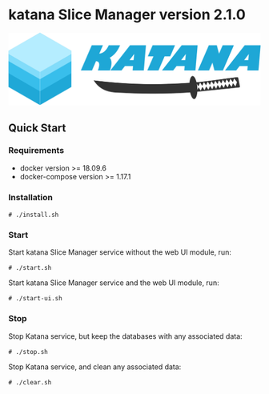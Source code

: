 # katana Slice Manager version 2.1.0

![](./katana-ui/ui/static/images/katana-logo.svg)

## Quick Start

### Requirements
- docker version >= 18.09.6
- docker-compose version >= 1.17.1

### Installation
````
# ./install.sh
````

### Start
Start katana Slice Manager service without the web UI module, run:
````
# ./start.sh
````

Start katana Slice Manager service and the web UI module, run:
````
# ./start-ui.sh
````

### Stop
Stop Katana service, but keep the databases with any associated data:
````
# ./stop.sh
````

Stop Katana service, and clean any associated data:
````
# ./clear.sh
````
